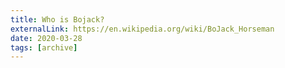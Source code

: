 ```yaml
---
title: Who is Bojack?
externalLink: https://en.wikipedia.org/wiki/BoJack_Horseman
date: 2020-03-28
tags: [archive]
---
```

